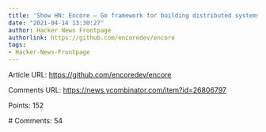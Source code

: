 ```yaml
---
title: 'Show HN: Encore – Go framework for building distributed systems'
date: "2021-04-14 13:30:27"
author: Hacker News Frontpage
authorlink: https://github.com/encoredev/encore
tags:
- Hacker-News-Frontpage
---
```


<p>Article URL: <a href="https://github.com/encoredev/encore">https://github.com/encoredev/encore</a></p>
<p>Comments URL: <a href="https://news.ycombinator.com/item?id=26806797">https://news.ycombinator.com/item?id=26806797</a></p>
<p>Points: 152</p>
<p># Comments: 54</p>
